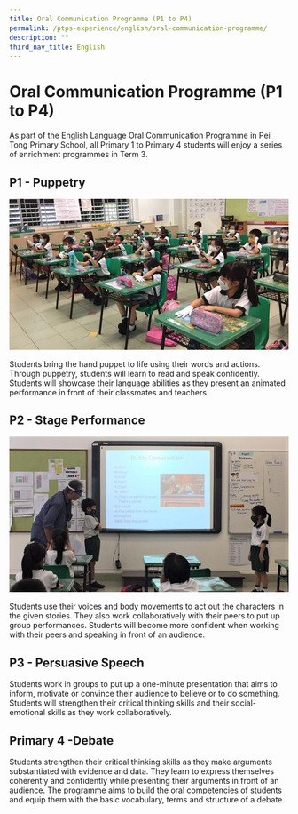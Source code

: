 ```yaml
---
title: Oral Communication Programme (P1 to P4)
permalink: /ptps-experience/english/oral-communication-programme/
description: ""
third_nav_title: English
---
```



# Oral Communication Programme (P1 to P4)

As part of the English Language Oral Communication Programme in Pei Tong Primary School, all Primary 1 to Primary 4 students will enjoy a series of enrichment programmes in Term 3. 

## P1 - Puppetry

![](/images/PTPS%20Experience/EL1.jpg)

Students bring the hand puppet to life using their words and actions. Through puppetry, students will learn to read and speak confidently. Students will showcase their language abilities as they present an animated performance in front of their classmates and teachers.

## P2 - Stage Performance


![](/images/PTPS%20Experience/EL2.jpg)

Students use their voices and body movements to act out the characters in the given stories. They also work collaboratively with their peers to put up group performances. Students will become more confident when working with their peers and speaking in front of an audience. 

## P3 - Persuasive Speech 

Students work in groups to put up a one-minute presentation that aims to inform, motivate or convince their audience to believe or to do something. Students will strengthen their critical thinking skills and their social-emotional skills as they work collaboratively.

## Primary 4 -Debate 

Students strengthen their critical thinking skills as they make arguments substantiated with evidence and data. They learn to express themselves coherently and confidently while presenting their arguments in front of an audience. The programme aims to build the oral competencies of students and equip them with the basic vocabulary, terms and structure of a debate.